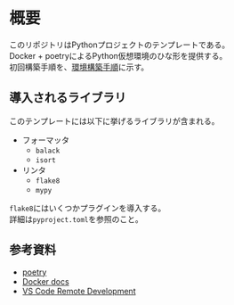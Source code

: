 # 概要

このリポジトリはPythonプロジェクトのテンプレートである。  
Docker + poetryによるPython仮想環境のひな形を提供する。  
初回構築手順を、[環境構築手順](/doc/環境構築手順.md)に示す。

## 導入されるライブラリ

このテンプレートには以下に挙げるライブラリが含まれる。

* フォーマッタ
    * `balack`
    * `isort`
* リンタ
    * `flake8`
    * `mypy`

`flake8`にはいくつかプラグインを導入する。  
詳細は`pyproject.toml`を参照のこと。

## 参考資料

* [poetry](https://python-poetry.org/)
* [Docker docs](https://docs.docker.com/)
* [VS Code Remote Development](https://code.visualstudio.com/docs/remote/remote-overview)

